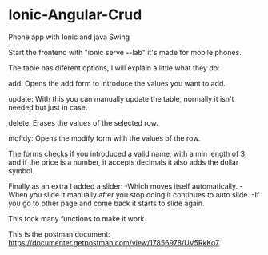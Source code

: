 # Ionic-Angular-Crud
Phone app with Ionic and java Swing

Start the frontend with "ionic serve --lab" it's made for mobile phones.

The table has diferent options, I will explain a little what they do:

add: Opens the add form to introduce the values you want to add.

update: With this you can manually update the table, normally it isn't needed but just in case.

delete: Erases the values of the selected row.

mofidy: Opens the modify form with the values of the row.

The forms checks if you introduced a valid name, with a min length of 3, and if the price is a number, it accepts decimals it also adds the dollar symbol.

Finally as an extra I added a slider: -Which moves itself automatically. -When you slide it manually after you stop doing it continues to auto slide. -If you go to other page and come back it starts to slide again.

This took many functions to make it work.

This is the postman document: https://documenter.getpostman.com/view/17856978/UV5RkKo7

